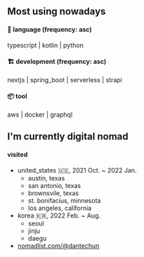 ## Most using nowadays
#### 💬 language (frequency: asc)
typescript | kotlin | python
#### 🏗 development (frequency: asc)
nextjs | spring_boot | serverless | strapi
#### 📦 tool
aws | docker | graphql

## I'm currently digital nomad
#### visited
- united_states 🇺🇸, 2021 Oct. ~ 2022 Jan.
  - austin, texas
  - san antonio, texas
  - brownsvile, texas
  - st. bonifacius, minnesota
  - los angeles, california
- korea 🇰🇷, 2022 Feb. ~ Aug.
  - seoul
  - jinju
  - daegu
- [nomadlist.com/@dantechun](https://nomadlist.com/@dantechun)
